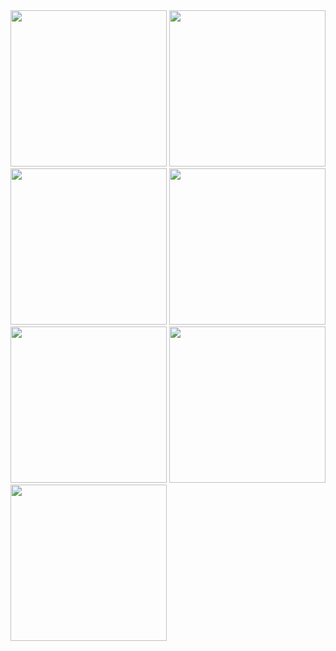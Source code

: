 

<img src="https://www.hizliresim.com/hc65uxi" width="250">
<img src="https://www.hizliresim.com/abo2lhl" width="250">
<img src="https://www.hizliresim.com/67jwl0g" width="250">
<img src="https://www.hizliresim.com/mkhusmt" width="250">
<img src="https://www.hizliresim.com/1eoudek" width="250">
<img src="https://www.hizliresim.com/a108uop" width="250">
<img src="https://www.hizliresim.com/olrr51w" width="250">
